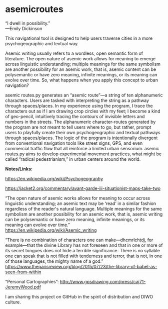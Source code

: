 # asemicroutes

“I dwell in possibility.”<br>
—Emily Dickinson

This navigational tool is designed to help users traverse cities in a more psychogeographic and textual way.<br>

Asemic writing usually refers to a wordless, open semantic form of literature. The open nature of asemic work allows for meaning to emerge across linguistic understanding; multiple meanings for the same symbolism are another possibility for an asemic work, that is, asemic content can be polysemantic or have zero meaning, infinite meanings, or its meaning can evolve over time. So, what happens when you apply this concept to urban navigation?<br>

asemic routes.py generates an “asemic route”—a string of ten alphanumeric characters. Users are tasked with interpreting the string as a pathway through spaces/places. In my experience using the program, I trace the characters out as if I am drawing crop circles with my feet; I become a kind of geo-pencil, intuitively tracing the contours of invisible letters and numbers in the streets. The alphanumeric character-routes generated by the program are not meant to tell users where to go, but rather, prompt users to playfully create their own psychogeographic and textual pathways through spaces/places. The logic of the program is intentionally divergent from conventional navigation tools like street signs, GPS, and even commercial traffic flow that all reinforce a limited urban sensorium. asemic routes.py aims to develop experimental movement practices, what might be called “radical pedestrianism,” in urban centers around the world.<br>

<b>Notes/Links:</b>

https://en.wikipedia.org/wiki/Psychogeography<br>

https://jacket2.org/commentary/avant-garde-iii-situationist-maps-take-two<br>

“The open nature of asemic works allows for meaning to occur across linguistic understanding; an asemic text may be ‘read’ in a similar fashion regardless of the reader's natural language. Multiple meanings for the same symbolism are another possibility for an asemic work, that is, asemic writing can be polysemantic or have zero meaning, infinite meanings, or its meaning can evolve over time.”<br>https://en.wikipedia.org/wiki/Asemic_writing<br>

“There is no combination of characters one can make—dhcmrlchtdj, for example—that the divine Library has not foreseen and that in one or more of its secret tongues does not hide a terrible significance. There is no syllable one can speak that is not filled with tenderness and terror, that is not, in one of those languages, the mighty name of a god.”<br>
https://www.theparisreview.org/blog/2015/07/23/the-library-of-babel-as-seen-from-within<br>

“Personal Cartographies”: http://www.gpsdrawing.com/press/caj71-JeremyWood.pdf<br>

I am sharing this project on GitHub in the spirit of distribution and DIWO culture.

